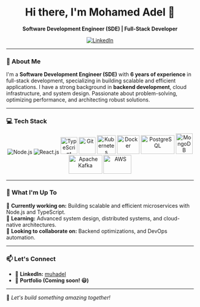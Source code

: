 <h1 align="center">Hi there, I'm Mohamed Adel 👋</h1>

<p align="center">
  <b>Software Development Engineer (SDE) | Full-Stack Developer</b>
</p>

<p align="center">
  <a href="https://www.linkedin.com/in/muhadel/">
    <img src="https://img.shields.io/badge/LinkedIn-Profile-blue?style=flat-square&logo=linkedin" alt="LinkedIn">
  </a>
</p>

---

### 🚀 About Me  
I'm a **Software Development Engineer (SDE)** with **6 years of experience** in full-stack development, specializing in building scalable and efficient applications. I have a strong background in **backend development**, cloud infrastructure, and system design. Passionate about problem-solving, optimizing performance, and architecting robust solutions.

---

### 💻 Tech Stack  
<p align="center">
  <img src="https://www.vectorlogo.zone/logos/nodejs/nodejs-ar21.svg" alt="Node.js"/>
  <img src="https://www.vectorlogo.zone/logos/reactjs/reactjs-ar21.svg" alt="React.js"/>
  <img src="https://www.vectorlogo.zone/logos/typescriptlang/typescriptlang-icon.svg" alt="TypeScript" width="45" height="45"/> 
  <img src="https://www.vectorlogo.zone/logos/git-scm/git-scm-icon.svg" alt="Git" width="45" height="45"/> 
  <img src="https://www.vectorlogo.zone/logos/kubernetes/kubernetes-icon.svg" alt="Kubernetes" width="50" height="50"/>
  <img src="https://www.vectorlogo.zone/logos/docker/docker-official.svg" alt="Docker" width="60" height="50"/>
  <img src="https://www.vectorlogo.zone/logos/postgresql/postgresql-ar21.svg" alt="PostgreSQL"  width="90" height="50"/>
  <img src="https://www.vectorlogo.zone/logos/mongodb/mongodb-icon.svg" alt="MongoDB" width="45" height="55"/>
  <img src="https://www.vectorlogo.zone/logos/apache_kafka/apache_kafka-ar21.svg" alt="Apache Kafka" width="90" height="50"/>
  <img src="https://www.vectorlogo.zone/logos/amazon_aws/amazon_aws-ar21.svg" alt="AWS" width="75" height="50"/>
</p>

---

### 📌 What I'm Up To  
🔭 **Currently working on:** Building scalable and efficient microservices with Node.js and TypeScript.  
🌱 **Learning:** Advanced system design, distributed systems, and cloud-native architectures.  
👯 **Looking to collaborate on:** Backend optimizations, and DevOps automation.  

---

### 📫 Let's Connect  
- 💼 **LinkedIn:** [muhadel](https://www.linkedin.com/in/muhadel/)  
- 📝 **Portfolio (Coming soon! 😃)**  

---

🚀 *Let's build something amazing together!*

